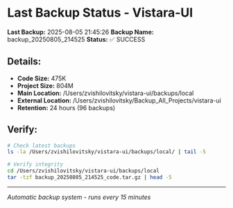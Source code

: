 # Last Backup Status - Vistara-UI

**Last Backup:** 2025-08-05 21:45:26
**Backup Name:** backup_20250805_214525
**Status:** ✅ SUCCESS

## Details:
- **Code Size:** 475K
- **Project Size:** 804M
- **Main Location:** /Users/zvishilovitsky/vistara-ui/backups/local
- **External Location:** /Users/zvishilovitsky/Backup_All_Projects/vistara-ui
- **Retention:** 24 hours (96 backups)

## Verify:
```bash
# Check latest backups
ls -la /Users/zvishilovitsky/vistara-ui/backups/local/ | tail -5

# Verify integrity
cd /Users/zvishilovitsky/vistara-ui/backups/local
tar -tzf backup_20250805_214525_code.tar.gz | head -5
```

---
*Automatic backup system - runs every 15 minutes*
